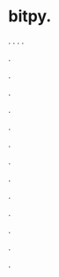 # bitpy.
.
.
.
.












.






















































.
























.



























.

















































































.































































.































































































.















.


































































.
























































































.




.






.
















.
